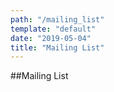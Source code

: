 ```yaml
---
path: "/mailing_list"
template: "default"
date: "2019-05-04"
title: "Mailing List"
---
```


##Mailing List
